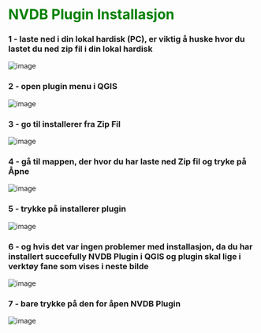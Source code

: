 <h1 style = "color:green;">NVDB Plugin Installasjon</h1>

<h3> 1 - laste ned i din lokal hardisk (PC), er viktig å huske hvor du lastet du ned zip fil i din lokal hardisk</h3>

![image](https://github.com/JACCCostring/QGISPluginNVDBv1.0/assets/93591202/a17bec45-e4b3-4481-b98c-ff940c2d5957)

<h3> 2 - open plugin menu i QGIS</h3>


![image](https://github.com/JACCCostring/QGISPluginNVDBv1.0/assets/93591202/c255a950-0885-4fc1-bc2d-a527405cdddd)

<h3>3 - go til installerer fra Zip Fil</h3>

![image](https://github.com/JACCCostring/QGISPluginNVDBv1.0/assets/93591202/71941369-4cc9-40f3-9912-cb41eac1e3ef)

<h3>4 - gå til mappen, der hvor du har laste ned Zip fil og tryke på Åpne</h3>

![image](https://github.com/JACCCostring/QGISPluginNVDBv1.0/assets/93591202/ef9abc87-7caf-4c31-bc64-0ab845f11d97)

<h3>5 - trykke på installerer plugin</h3>

![image](https://github.com/JACCCostring/QGISPluginNVDBv1.0/assets/93591202/4ff46ced-2e6f-498b-85a5-52845bf0c875)


<h3>6 - og hvis det var ingen problemer med installasjon, da du har installert succefully NVDB Plugin i QGIS og plugin skal lige i verktøy fane som vises i neste bilde</h3>

![image](https://github.com/JACCCostring/QGISPluginNVDBv1.0/assets/93591202/2ae557d1-7707-4d58-b8a2-5c0cf028051f)

<h3>7 - bare trykke på den for åpen NVDB Plugin</h3>

![image](https://github.com/JACCCostring/QGISPluginNVDBv1.0/assets/93591202/b1bf1c30-f6a3-41cf-b2f4-8b48e1b72b27)
